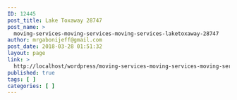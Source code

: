 ```yaml
---
ID: 12445
post_title: Lake Toxaway 28747
post_name: >
  moving-services-moving-services-moving-services-laketoxaway-28747
author: mrgabonijeff@gmail.com
post_date: 2018-03-28 01:51:32
layout: page
link: >
  http://localhost/wordpress/moving-services-moving-services-moving-services-laketoxaway-28747/
published: true
tags: [ ]
categories: [ ]
---
```

